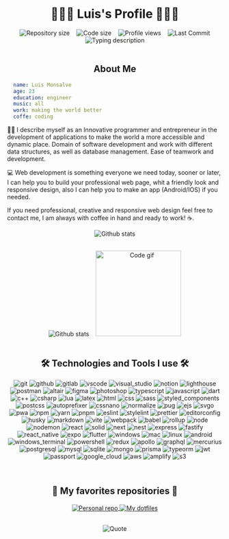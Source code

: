 <h1 align="center">👨🏻‍💻 Luis's Profile 👨🏻‍💻</h1>

<div align="center">
  <img 
    alt="Repository size" 
    src="https://img.shields.io/github/repo-size/LuisCoderDev/LuisCoderDev?style=for-the-badge" 
  />
  &nbsp;&nbsp;
  <img 
    alt="Code size" 
    src="https://img.shields.io/github/languages/code-size/LuisCoderDev/LuisCoderDev?style=for-the-badge" 
  />
  &nbsp;&nbsp;
  <img 
    alt="Profile views" 
    src="https://komarev.com/ghpvc/?username=LuisCoderDev&style=for-the-badge" 
  />
  &nbsp;&nbsp;
  <img 
    alt="Last Commit" 
    src="https://img.shields.io/github/last-commit/LuisCoderDev/LuisCoderDev?color=212121&logo=&logoColor=131821&style=for-the-badge" 
  />
</div>

<div align="center">
  <img 
    alt="Typing description" 
    src="https://readme-typing-svg.demolab.com/?center=true&vCenter=true&lines=I'm+a+Full+stack+developer.;I'm+a+DevOps+developer.;I'm+a+UI+%2F+UX+Designer.;I'm+a+Entrepreneur." 
  />
</div><br /><h2 align="center">About Me</h2>

```yaml
  name: Luis Monsalve
  age: 23
  education: engineer
  music: all
  work: making the world better
  coffe: coding
```

👨‍💻 I describe myself as an Innovative programmer and entrepreneur in the development of applications to make the world a more accessible and dynamic place. Domain of software development and work with different data structures, as well as database management. Ease of teamwork and development.

💻 Web development is something everyone we need today, sooner or later, I can help you to build your professional web page, whit a friendly look and responsive design, also I can help you to make an app (Android/IOS) if you needed.

If you need professional, creative and responsive web design feel free to contact me, I am always with coffee in hand and ready to work! ☕.<br /><div align="center">
  <img 
    align="center" 
    alt="Github stats" 
    src="http://github-profile-summary-cards.vercel.app/api/cards/profile-details?username=LuisCoderDev&theme=github_dark" 
  />
</div>
<br />
<div align="center">
  <img 
    alt="Github stats" 
    src="http://github-profile-summary-cards.vercel.app/api/cards/stats?username=LuisCoderDev&theme=github_dark" 
  />
  &nbsp;&nbsp;
  <img 
    alt="Code gif" 
    src="../global/assets/gif/code_gif.gif" 
    width="200px" 
  />
</div><br /><h2 align="center">🛠️ Technologies and Tools I use 🛠️</h2>

<p align="center">
  <img src="./../global/assets/icons/git.svg" alt="git" />
  <img src="./../global/assets/icons/github.svg" alt="github" />
  <img src="./../global/assets/icons/gitlab.svg" alt="gitlab" />
  <img src="./../global/assets/icons/vscode.svg" alt="vscode" />
  <img src="./../global/assets/icons/visual_studio.svg" alt="visual_studio" />
  <img src="./../global/assets/icons/notion.svg" alt="notion" />
  <img src="./../global/assets/icons/lighthouse.svg" alt="lighthouse" />
  <img src="./../global/assets/icons/postman.svg" alt="postman" />
  <img src="./../global/assets/icons/altair.svg" alt="altair" />
  <img src="./../global/assets/icons/figma.svg" alt="figma" />
  <img src="./../global/assets/icons/photoshop.svg" alt="photoshop" />
  <img src="./../global/assets/icons/typescript.svg" alt="typescript" />
  <img src="./../global/assets/icons/javascript.svg" alt="javascript" />
  <img src="./../global/assets/icons/dart.svg" alt="dart" />
  <img src="./../global/assets/icons/c++.svg" alt="c++" />
  <img src="./../global/assets/icons/csharp.svg" alt="csharp" />
  <img src="./../global/assets/icons/lua.svg" alt="lua" />
  <img src="./../global/assets/icons/latex.svg" alt="latex" />
  <img src="./../global/assets/icons/html.svg" alt="html" />
  <img src="./../global/assets/icons/css.svg" alt="css" />
  <img src="./../global/assets/icons/sass.svg" alt="sass" />
  <img src="./../global/assets/icons/styled_components.svg" alt="styled_components" />
  <img src="./../global/assets/icons/postcss.svg" alt="postcss" />
  <img src="./../global/assets/icons/autoprefixer.svg" alt="autoprefixer" />
  <img src="./../global/assets/icons/cssnano.svg" alt="cssnano" />
  <img src="./../global/assets/icons/normalize.svg" alt="normalize" />
  <img src="./../global/assets/icons/pug.svg" alt="pug" />
  <img src="./../global/assets/icons/ejs.svg" alt="ejs" />
  <img src="./../global/assets/icons/svgo.svg" alt="svgo" />
  <img src="./../global/assets/icons/pwa.svg" alt="pwa" />
  <img src="./../global/assets/icons/npm.svg" alt="npm" />
  <img src="./../global/assets/icons/yarn.svg" alt="yarn" />
  <img src="./../global/assets/icons/pnpm.svg" alt="pnpm" />
  <img src="./../global/assets/icons/eslint.svg" alt="eslint" />
  <img src="./../global/assets/icons/stylelint.svg" alt="stylelint" />
  <img src="./../global/assets/icons/prettier.svg" alt="prettier" />
  <img src="./../global/assets/icons/editorconfig.svg" alt="editorconfig" />
  <img src="./../global/assets/icons/husky.svg" alt="husky" />
  <img src="./../global/assets/icons/markdown.svg" alt="markdown" />
  <img src="./../global/assets/icons/vite.svg" alt="vite" />
  <img src="./../global/assets/icons/webpack.svg" alt="webpack" />
  <img src="./../global/assets/icons/babel.svg" alt="babel" />
  <img src="./../global/assets/icons/rollup.svg" alt="rollup" />
  <img src="./../global/assets/icons/node.svg" alt="node" />
  <img src="./../global/assets/icons/nodemon.svg" alt="nodemon" />
  <img src="./../global/assets/icons/react.svg" alt="react" />
  <img src="./../global/assets/icons/solid.svg" alt="solid" />
  <img src="./../global/assets/icons/next.svg" alt="next" />
  <img src="./../global/assets/icons/nest.svg" alt="nest" />
  <img src="./../global/assets/icons/express.svg" alt="express" />
  <img src="./../global/assets/icons/fastify.svg" alt="fastify" />
  <img src="./../global/assets/icons/react_native.svg" alt="react_native" />
  <img src="./../global/assets/icons/expo.svg" alt="expo" />
  <img src="./../global/assets/icons/flutter.svg" alt="flutter" />
  <img src="./../global/assets/icons/windows.svg" alt="windows" />
  <img src="./../global/assets/icons/mac.svg" alt="mac" />
  <img src="./../global/assets/icons/linux.svg" alt="linux" />
  <img src="./../global/assets/icons/android.svg" alt="android" />
  <img src="./../global/assets/icons/windows_terminal.svg" alt="windows_terminal" />
  <img src="./../global/assets/icons/powershell.svg" alt="powershell" />
  <img src="./../global/assets/icons/redux.svg" alt="redux" />
  <img src="./../global/assets/icons/apollo.svg" alt="apollo" />
  <img src="./../global/assets/icons/graphql.svg" alt="graphql" />
  <img src="./../global/assets/icons/mercurius.svg" alt="mercurius" />
  <img src="./../global/assets/icons/postgresql.svg" alt="postgresql" />
  <img src="./../global/assets/icons/mysql.svg" alt="mysql" />
  <img src="./../global/assets/icons/sqlite.svg" alt="sqlite" />
  <img src="./../global/assets/icons/mongo.svg" alt="mongo" />
  <img src="./../global/assets/icons/prisma.svg" alt="prisma" />
  <img src="./../global/assets/icons/typeorm.svg" alt="typeorm" />
  <img src="./../global/assets/icons/jwt.svg" alt="jwt" />
  <img src="./../global/assets/icons/passport.svg" alt="passport" />
  <img src="./../global/assets/icons/google_cloud.svg" alt="google_cloud" />
  <img src="./../global/assets/icons/aws.svg" alt="aws" />
  <img src="./../global/assets/icons/amplify.svg" alt="amplify" />
  <img src="./../global/assets/icons/s3.svg" alt="s3" />
</p><br /><h2 align="center">📘 My favorites repositories 📘</h2>

<p align="center">
  <a href="https://github.com/LuisCoderDev">
    <img 
      align="center" 
      src="https://github-readme-stats.vercel.app/api/pin/?username=LuisCoderDev&repo=LuisCoderDev&theme=github_dark"
      alt="Personal repo" 
    />
  </a>
  <a href="https://github.com/LuisCoderDev">
    <img 
      align="center" 
      src="https://github-readme-stats.vercel.app/api/pin/?username=LuisCoderDev&repo=.dotfiles&theme=github_dark" alt="My dotfiles" 
    />
  </a>
</p><br /><div align="center">
  <img 
    align="center" 
    src="https://quotes-github-readme.vercel.app/api?type=horizontal&theme=nord"
    alt="Quote" 
  />
</div>